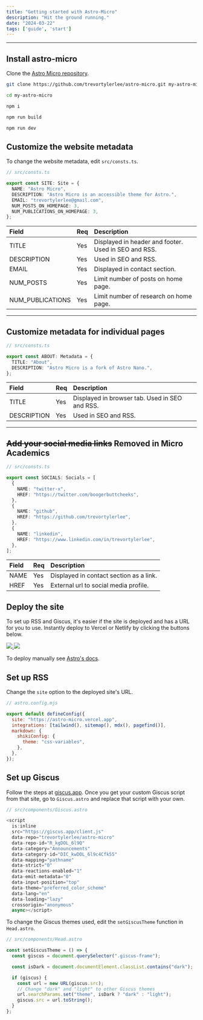 ```yaml
---
title: "Getting started with Astro-Micro"
description: "Hit the ground running."
date: "2024-03-22"
tags: ['guide', 'start']
---
```


---

## Install astro-micro

Clone the [Astro Micro repository](https://github.com/trevortylerlee/astro-micro.git).

```sh
git clone https://github.com/trevortylerlee/astro-micro.git my-astro-micro
```

```sh
cd my-astro-micro
```

```sh
npm i
```

```sh
npm run build
```

```sh
npm run dev
```

## Customize the website metadata

To change the website metadata, edit `src/consts.ts`.

```ts
// src/consts.ts

export const SITE: Site = {
  NAME: "Astro Micro",
  DESCRIPTION: "Astro Micro is an accessible theme for Astro.",
  EMAIL: "trevortylerlee@gmail.com",
  NUM_POSTS_ON_HOMEPAGE: 3,
  NUM_PUBLICATIONS_ON_HOMEPAGE: 3,
};
```

| Field        | Req | Description                                          |
| :----------- | :-- | :--------------------------------------------------- |
| TITLE        | Yes | Displayed in header and footer. Used in SEO and RSS. |
| DESCRIPTION  | Yes | Used in SEO and RSS.                                 |
| EMAIL        | Yes | Displayed in contact section.                        |
| NUM_POSTS    | Yes | Limit number of posts on home page.                  |
| NUM_PUBLICATIONS | Yes | Limit number of research on home page.               |

---

## Customize metadata for individual pages

```ts
// src/consts.ts

export const ABOUT: Metadata = {
  TITLE: "About",
  DESCRIPTION: "Astro Micro is a fork of Astro Nano.",
};
```

| Field       | Req | Description                                    |
| :---------- | :-- | :--------------------------------------------- |
| TITLE       | Yes | Displayed in browser tab. Used in SEO and RSS. |
| DESCRIPTION | Yes | Used in SEO and RSS.                           |

---

## ~~Add your social media links~~ Removed in Micro Academics

```ts
// src/consts.ts

export const SOCIALS: Socials = [
  {
    NAME: "twitter-x",
    HREF: "https://twitter.com/boogerbuttcheeks",
  },
  {
    NAME: "github",
    HREF: "https://github.com/trevortylerlee",
  },
  {
    NAME: "linkedin",
    HREF: "https://www.linkedin.com/in/trevortylerlee",
  },
];
```

| Field | Req | Description                             |
| :---- | :-- | :-------------------------------------- |
| NAME  | Yes | Displayed in contact section as a link. |
| HREF  | Yes | External url to social media profile.   |

## Deploy the site

To set up RSS and Giscus, it's easier if the site is deployed and has a URL for you to use. Instantly deploy to Vercel or Netlify by clicking the buttons below.

<div class="flex gap-2">
  <a target="_blank" aria-label="Deploy with Vercel" href="https://vercel.com/new/clone?repository-url=https://github.com/trevortylerlee/astro-micro">
    <img src="/deploy_vercel.svg" />
  </a>
  <a target="_blank" aria-label="Deploy with Netlify" href="https://app.netlify.com/start/deploy?repository=https://github.com/trevortylerlee/astro-micro">
    <img src="/deploy_netlify.svg" />
  </a>
</div>

To deploy manually see [Astro's docs](https://docs.astro.build/en/guides/deploy/).

## Set up RSS

Change the `site` option to the deployed site's URL.

```js
// astro.config.mjs

export default defineConfig({
  site: "https://astro-micro.vercel.app",
  integrations: [tailwind(), sitemap(), mdx(), pagefind()],
  markdown: {
    shikiConfig: {
      theme: "css-variables",
    },
  },
});
```

## Set up Giscus

Follow the steps at [giscus.app](https://giscus.app). Once you get your  custom Giscus script from that site, go to `Giscus.astro` and replace that script with your own.

```js
// src/components/Giscus.astro

<script
  is:inline
  src="https://giscus.app/client.js"
  data-repo="trevortylerlee/astro-micro"
  data-repo-id="R_kgDOL_6l9Q"
  data-category="Announcements"
  data-category-id="DIC_kwDOL_6l9c4Cfk55"
  data-mapping="pathname"
  data-strict="0"
  data-reactions-enabled="1"
  data-emit-metadata="0"
  data-input-position="top"
  data-theme="preferred_color_scheme"
  data-lang="en"
  data-loading="lazy"
  crossorigin="anonymous"
  async></script>

```

To change the Giscus themes used, edit the `setGiscusTheme` function in `Head.astro`.

```js
// src/components/Head.astro

const setGiscusTheme = () => {
  const giscus = document.querySelector(".giscus-frame");

  const isDark = document.documentElement.classList.contains("dark");

  if (giscus) {
    const url = new URL(giscus.src);
    // Change "dark" and "light" to other Giscus themes
    url.searchParams.set("theme", isDark ? "dark" : "light");
    giscus.src = url.toString();
  }
};
```
